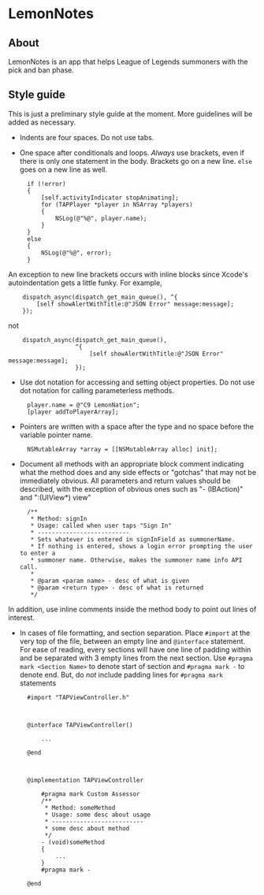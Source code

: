 LemonNotes
==========

## About
LemonNotes is an app that helps League of Legends summoners with the pick and ban phase.

## Style guide
This is just a preliminary style guide at the moment. More guidelines will be added as necessary.

- Indents are four spaces. Do not use tabs.
- One space after conditionals and loops. *Always* use brackets, even if there is only one statement in the body. Brackets go on a new line. ````else```` goes on a new line as well.

        if (!error)
        {
            [self.activityIndicator stopAnimating];
            for (TAPPlayer *player in NSArray *players)
            {
                NSLog(@"%@", player.name);
            }
        }
        else
        {
            NSLog(@"%@", error);
        }
An exception to new line brackets occurs with inline blocks since Xcode's autoindentation gets a little funky. For example,

        dispatch_async(dispatch_get_main_queue(), ^{
            [self showAlertWithTitle:@"JSON Error" message:message];
        });
not

        dispatch_async(dispatch_get_main_queue(),
                       ^{
                           [self showAlertWithTitle:@"JSON Error" message:message];
                       });

- Use dot notation for accessing and setting object properties. Do not use dot notation for calling parameterless methods.

        player.name = @"C9 LemonNation";
        [player addToPlayerArray];

- Pointers are written with a space after the type and no space before the variable pointer name.

    	NSMutableArray *array = [[NSMutableArray alloc] init];

- Document all methods with an appropriate block comment indicating what the method does and any side effects or "gotchas" that may not be immediately obvious. 
All parameters and return values should be described, with the exception of obvious ones such as "- (IBAction)" and ":(UIView\*) view"

		/**
		 * Method: signIn
		 * Usage: called when user taps "Sign In"
		 * --------------------------
		 * Sets whatever is entered in signInField as summonerName.
		 * If nothing is entered, shows a login error prompting the user to enter a
		 * summoner name. Otherwise, makes the summoner name info API call.
		 * 
		 * @param <param name> - desc of what is given
		 * @param <return type> - desc of what is returned
		 */
In addition, use inline comments inside the method body to point out lines of interest.

- In cases of file formatting, and section separation. 
Place `#import` at the very top of the file, between an empty line and  `@interface` statement.
For ease of reading, every sections will have one line of padding within and be separated with 3 empty lines from the next section.
Use `#pragma mark <Section Name>` to denote start of section and `#pragma mark -` to denote end.
But, do *not* include padding lines for `#pragma mark` statements

		
		#import "TAPViewController.h"
		
		
		
		@interface TAPViewController()
		
			...
			
		@end
		
		
		
		@implementation TAPViewController
			
			#pragma mark Custom Assessor
			/**
			 * Method: someMethod
		     * Usage: some desc about usage
		     * --------------------------
		     * some desc about method
		     */
			- (void)someMethod
			{
				...
			}
			#pragma mark -
			
		@end
